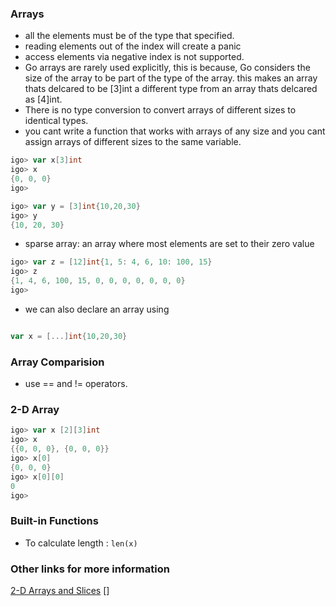 ### Arrays
- all the elements must be of the type that specified. 
- reading elements out of the index will create a panic
- access elements via negative index is not supported.
- Go arrays are rarely used explicitly, this is because, Go considers the size of the array to be part of the type of the array. this makes an array thats delcared to be [3]int a different type from an array thats delcared as [4]int.
- There is no type conversion to convert arrays of different sizes to identical types. 
- you cant write a function that works with arrays of any size and you cant assign arrays of different sizes to the same variable.

```go
igo> var x[3]int
igo> x
{0, 0, 0}
igo> 

igo> var y = [3]int{10,20,30}
igo> y
{10, 20, 30}
```
- sparse array: an array where most elements are set to their zero value

```go
igo> var z = [12]int{1, 5: 4, 6, 10: 100, 15}
igo> z
{1, 4, 6, 100, 15, 0, 0, 0, 0, 0, 0, 0}
igo> 
```

- we can also declare an array using

```go

var x = [...]int{10,20,30}
```

### Array Comparision 

- use == and != operators.

### 2-D Array

```go
igo> var x [2][3]int
igo> x
{{0, 0, 0}, {0, 0, 0}}
igo> x[0]
{0, 0, 0}
igo> x[0][0]
0
igo> 
```
### Built-in Functions

- To calculate length : `len(x)`

### Other links for more information
[2-D Arrays and Slices](https://golangbyexample.com/two-dimensional-array-slice-golang/)
[]




